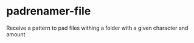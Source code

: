 # padrenamer-file
Receive a pattern to pad files withing a folder with a given character and amount
